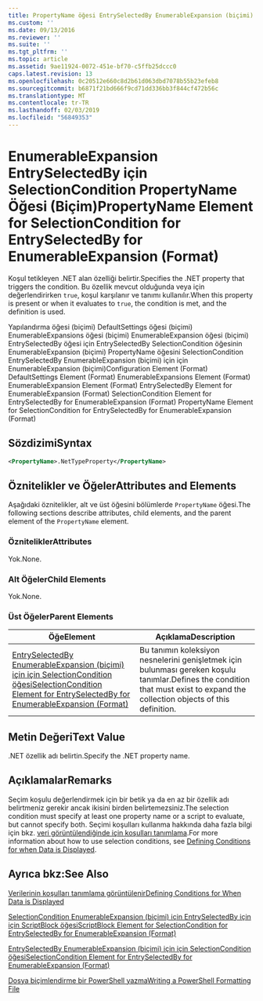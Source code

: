 ```yaml
---
title: PropertyName öğesi EntrySelectedBy EnumerableExpansion (biçimi) için için SelectionCondition için | Microsoft Docs
ms.custom: ''
ms.date: 09/13/2016
ms.reviewer: ''
ms.suite: ''
ms.tgt_pltfrm: ''
ms.topic: article
ms.assetid: 9ae11924-0072-451e-bf70-c5ffb25dccc0
caps.latest.revision: 13
ms.openlocfilehash: 0c20512e660c8d2b61d063dbd7078b55b23efeb8
ms.sourcegitcommit: b6871f21bd666f9cd71dd336bb3f844cf472b56c
ms.translationtype: MT
ms.contentlocale: tr-TR
ms.lasthandoff: 02/03/2019
ms.locfileid: "56849353"
---
```

# <a name="propertyname-element-for-selectioncondition-for-entryselectedby-for-enumerableexpansion-format"></a><span data-ttu-id="ad3e6-102">EnumerableExpansion EntrySelectedBy için SelectionCondition PropertyName Öğesi (Biçim)</span><span class="sxs-lookup"><span data-stu-id="ad3e6-102">PropertyName Element for SelectionCondition for EntrySelectedBy for EnumerableExpansion (Format)</span></span>

<span data-ttu-id="ad3e6-103">Koşul tetikleyen .NET alan özelliği belirtir.</span><span class="sxs-lookup"><span data-stu-id="ad3e6-103">Specifies the .NET property that triggers the condition.</span></span> <span data-ttu-id="ad3e6-104">Bu özellik mevcut olduğunda veya için değerlendirirken `true`, koşul karşılanır ve tanımı kullanılır.</span><span class="sxs-lookup"><span data-stu-id="ad3e6-104">When this property is present or when it evaluates to `true`, the condition is met, and the definition is used.</span></span>

<span data-ttu-id="ad3e6-105">Yapılandırma öğesi (biçimi) DefaultSettings öğesi (biçimi) EnumerableExpansions öğesi (biçimi) EnumerableExpansion öğesi (biçimi) EntrySelectedBy öğesi için EntrySelectedBy SelectionCondition öğesinin EnumerableExpansion (biçimi) PropertyName öğesini SelectionCondition EntrySelectedBy EnumerableExpansion (biçimi) için için EnumerableExpansion (biçimi)</span><span class="sxs-lookup"><span data-stu-id="ad3e6-105">Configuration Element (Format) DefaultSettings Element (Format) EnumerableExpansions Element (Format) EnumerableExpansion Element (Format) EntrySelectedBy Element for EnumerableExpansion (Format) SelectionCondition Element for EntrySelectedBy for EnumerableExpansion (Format) PropertyName Element for SelectionCondition for EntrySelectedBy for EnumerableExpansion (Format)</span></span>

## <a name="syntax"></a><span data-ttu-id="ad3e6-106">Sözdizimi</span><span class="sxs-lookup"><span data-stu-id="ad3e6-106">Syntax</span></span>

```xml
<PropertyName>.NetTypeProperty</PropertyName>
```

## <a name="attributes-and-elements"></a><span data-ttu-id="ad3e6-107">Öznitelikler ve Öğeler</span><span class="sxs-lookup"><span data-stu-id="ad3e6-107">Attributes and Elements</span></span>

<span data-ttu-id="ad3e6-108">Aşağıdaki öznitelikler, alt ve üst öğesini bölümlerde `PropertyName` öğesi.</span><span class="sxs-lookup"><span data-stu-id="ad3e6-108">The following sections describe attributes, child elements, and the parent element of the `PropertyName` element.</span></span>

### <a name="attributes"></a><span data-ttu-id="ad3e6-109">Öznitelikler</span><span class="sxs-lookup"><span data-stu-id="ad3e6-109">Attributes</span></span>

<span data-ttu-id="ad3e6-110">Yok.</span><span class="sxs-lookup"><span data-stu-id="ad3e6-110">None.</span></span>

### <a name="child-elements"></a><span data-ttu-id="ad3e6-111">Alt Öğeler</span><span class="sxs-lookup"><span data-stu-id="ad3e6-111">Child Elements</span></span>

<span data-ttu-id="ad3e6-112">Yok.</span><span class="sxs-lookup"><span data-stu-id="ad3e6-112">None.</span></span>

### <a name="parent-elements"></a><span data-ttu-id="ad3e6-113">Üst Öğeler</span><span class="sxs-lookup"><span data-stu-id="ad3e6-113">Parent Elements</span></span>

|<span data-ttu-id="ad3e6-114">Öğe</span><span class="sxs-lookup"><span data-stu-id="ad3e6-114">Element</span></span>|<span data-ttu-id="ad3e6-115">Açıklama</span><span class="sxs-lookup"><span data-stu-id="ad3e6-115">Description</span></span>|
|-------------|-----------------|
|[<span data-ttu-id="ad3e6-116">EntrySelectedBy EnumerableExpansion (biçimi) için için SelectionCondition öğesi</span><span class="sxs-lookup"><span data-stu-id="ad3e6-116">SelectionCondition Element for EntrySelectedBy for EnumerableExpansion (Format)</span></span>](./selectioncondition-element-for-entryselectedby-for-enumerableexpansion-format.md)|<span data-ttu-id="ad3e6-117">Bu tanımın koleksiyon nesnelerini genişletmek için bulunması gereken koşulu tanımlar.</span><span class="sxs-lookup"><span data-stu-id="ad3e6-117">Defines the condition that must exist to expand the collection objects of this definition.</span></span>|

## <a name="text-value"></a><span data-ttu-id="ad3e6-118">Metin Değeri</span><span class="sxs-lookup"><span data-stu-id="ad3e6-118">Text Value</span></span>

<span data-ttu-id="ad3e6-119">.NET özellik adı belirtin.</span><span class="sxs-lookup"><span data-stu-id="ad3e6-119">Specify the .NET property name.</span></span>

## <a name="remarks"></a><span data-ttu-id="ad3e6-120">Açıklamalar</span><span class="sxs-lookup"><span data-stu-id="ad3e6-120">Remarks</span></span>

<span data-ttu-id="ad3e6-121">Seçim koşulu değerlendirmek için bir betik ya da en az bir özellik adı belirtmeniz gerekir ancak ikisini birden belirtemezsiniz.</span><span class="sxs-lookup"><span data-stu-id="ad3e6-121">The selection condition must specify at least one property name or a script to evaluate, but cannot specify both.</span></span> <span data-ttu-id="ad3e6-122">Seçimi koşulları kullanma hakkında daha fazla bilgi için bkz. [veri görüntülendiğinde için koşulları tanımlama](./defining-conditions-for-displaying-data.md).</span><span class="sxs-lookup"><span data-stu-id="ad3e6-122">For more information about how to use selection conditions, see [Defining Conditions for when Data is Displayed](./defining-conditions-for-displaying-data.md).</span></span>

## <a name="see-also"></a><span data-ttu-id="ad3e6-123">Ayrıca bkz:</span><span class="sxs-lookup"><span data-stu-id="ad3e6-123">See Also</span></span>

[<span data-ttu-id="ad3e6-124">Verilerinin koşulları tanımlama görüntülenir</span><span class="sxs-lookup"><span data-stu-id="ad3e6-124">Defining Conditions for When Data is Displayed</span></span>](./defining-conditions-for-displaying-data.md)

[<span data-ttu-id="ad3e6-125">SelectionCondition EnumerableExpansion (biçimi) için EntrySelectedBy için için ScriptBlock öğesi</span><span class="sxs-lookup"><span data-stu-id="ad3e6-125">ScriptBlock Element for SelectionCondition for EntrySelectedBy for EnumerableExpansion (Format)</span></span>](./scriptblock-element-for-selectioncondition-for-entryselectedby-for-enumerableexpansion-format.md)

[<span data-ttu-id="ad3e6-126">EntrySelectedBy EnumerableExpansion (biçimi) için için SelectionCondition öğesi</span><span class="sxs-lookup"><span data-stu-id="ad3e6-126">SelectionCondition Element for EntrySelectedBy for EnumerableExpansion (Format)</span></span>](./selectioncondition-element-for-entryselectedby-for-enumerableexpansion-format.md)

[<span data-ttu-id="ad3e6-127">Dosya biçimlendirme bir PowerShell yazma</span><span class="sxs-lookup"><span data-stu-id="ad3e6-127">Writing a PowerShell Formatting File</span></span>](./writing-a-powershell-formatting-file.md)
